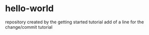# hello-world
repository created by the getting started tutorial
add of a line for the change/commit tutorial
